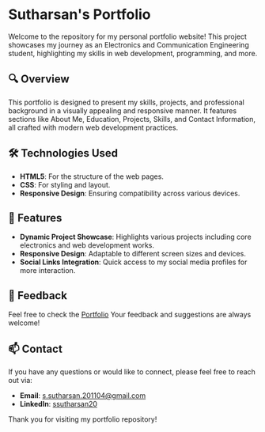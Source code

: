 # Sutharsan's Portfolio

Welcome to the repository for my personal portfolio website! This project showcases my journey as an Electronics and Communication Engineering student, highlighting my skills in web development, programming, and more.

## 🔍 Overview

This portfolio is designed to present my skills, projects, and professional background in a visually appealing and responsive manner. It features sections like About Me, Education, Projects, Skills, and Contact Information, all crafted with modern web development practices.

## 🛠️ Technologies Used

- **HTML5**: For the structure of the web pages.
- **CSS**: For styling and layout.
- **Responsive Design**: Ensuring compatibility across various devices.

## 🌟 Features

- **Dynamic Project Showcase**: Highlights various projects including core electronics and web development works.
- **Responsive Design**: Adaptable to different screen sizes and devices.
- **Social Links Integration**: Quick access to my social media profiles for more interaction.

## 🤝 Feedback

Feel free to check the [Portfolio](https://s-sutharsan-20.github.io/sutharsan.github.io/)  Your feedback and suggestions are always welcome!

## 📫 Contact

If you have any questions or would like to connect, please feel free to reach out via:

- **Email**: [s.sutharsan.201104@gmail.com](mailto:s.sutharsan.201104@gmail.com)
- **LinkedIn**: [ssutharsan20](https://www.linkedin.com/in/ssutharsan20/)

Thank you for visiting my portfolio repository!
